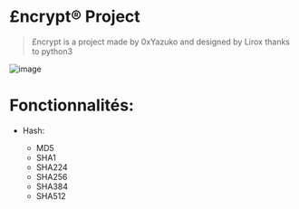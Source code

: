 # £ncrypt® Project

> £ncrypt is a project made by 0xYazuko and designed by Lirox thanks to python3

![image](https://user-images.githubusercontent.com/101893028/198288171-0b7f4b1a-0a1a-48b7-81ec-09d783874af0.png)

# Fonctionnalités:

- Hash:
  
  - MD5
  - SHA1
  - SHA224
  - SHA256
  - SHA384
  - SHA512
